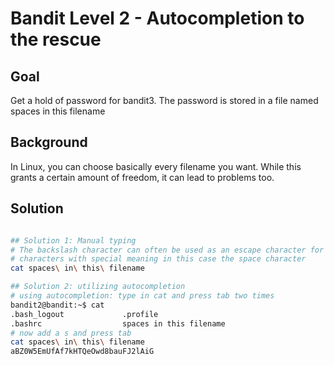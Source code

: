 Bandit Level 2 - Autocompletion to the rescue 
=============================================


Goal
----

Get a hold of password for bandit3. 
The password is stored in a file named
spaces in this filename


Background
----------

In Linux, you can choose basically every filename you want. 
While this grants a certain amount of freedom, it can lead
to problems too. 

Solution
--------

```sh

## Solution 1: Manual typing
# The backslash character can often be used as an escape character for 
# characters with special meaning in this case the space character
cat spaces\ in\ this\ filename

## Solution 2: utilizing autocompletion
# using autocompletion: type in cat and press tab two times
bandit2@bandit:~$ cat 
.bash_logout             .profile                 
.bashrc                  spaces in this filename  
# now add a s and press tab
cat spaces\ in\ this\ filename 
aBZ0W5EmUfAf7kHTQeOwd8bauFJ2lAiG
```

